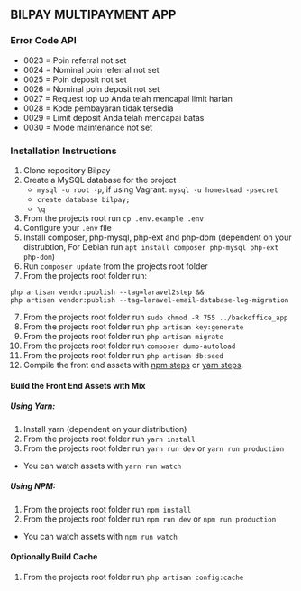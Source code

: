 ## BILPAY MULTIPAYMENT APP
### Error Code API
- 0023 = Poin referral not set
- 0024 = Nominal poin referral not set
- 0025 = Poin deposit not set
- 0026 = Nominal poin deposit not set 
- 0027 = Request top up Anda telah mencapai limit harian
- 0028 = Kode pembayaran tidak tersedia
- 0029 = Limit deposit Anda telah mencapai batas
- 0030 = Mode maintenance not set

### Installation Instructions

1. Clone repository Bilpay
2. Create a MySQL database for the project
    - `mysql -u root -p`, if using Vagrant: `mysql -u homestead -psecret`
    - `create database bilpay;`
    - `\q`
3. From the projects root run `cp .env.example .env`
4. Configure your `.env` file
5. Install composer, php-mysql, php-ext and php-dom (dependent on your distrubtion, For Debian run `apt install composer php-mysql php-ext php-dom`)
6. Run `composer update` from the projects root folder
7. From the projects root folder run:

```
php artisan vendor:publish --tag=laravel2step &&
php artisan vendor:publish --tag=laravel-email-database-log-migration
```

7. From the projects root folder run `sudo chmod -R 755 ../backoffice_app`
8. From the projects root folder run `php artisan key:generate`
9. From the projects root folder run `php artisan migrate`
10. From the projects root folder run `composer dump-autoload`
11. From the projects root folder run `php artisan db:seed`
12. Compile the front end assets with [npm steps](#using-npm) or [yarn steps](#using-yarn).

#### Build the Front End Assets with Mix

##### Using Yarn:

1. Install yarn (dependent on your distribution)
2. From the projects root folder run `yarn install`
3. From the projects root folder run `yarn run dev` or `yarn run production`

-   You can watch assets with `yarn run watch`

##### Using NPM:

1. From the projects root folder run `npm install`
2. From the projects root folder run `npm run dev` or `npm run production`

-   You can watch assets with `npm run watch`

#### Optionally Build Cache

1. From the projects root folder run `php artisan config:cache`